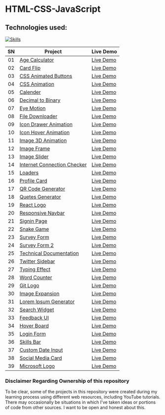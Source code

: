 # HTML-CSS-JavaScript

## Technologies used:

[![Skills](https://skillicons.dev/icons?i=html,css,javascript,bootstrap)](https://github.com/sahilatahar/HTML-CSS-JavaScript#html-css-javascript)

| SN  | Project                                                                                                                 | Live Demo                                                                                   |
| :-: | ----------------------------------------------------------------------------------------------------------------------- | ------------------------------------------------------------------------------------------- |
| 01  | [Age Calculator](https://github.com/sahilatahar/HTML-CSS-JavaScript/tree/main/age-calculator)                           | [Live Demo](https://sahilatahar.github.io/HTML-CSS-JavaScript/age-calculator/)              |
| 02  | [Card Flip](https://github.com/sahilatahar/HTML-CSS-JavaScript/tree/main/card-flip)                                     | [Live Demo](https://sahilatahar.github.io/HTML-CSS-JavaScript/card-flip/)                   |
| 03  | [CSS Animated Buttons](https://github.com/sahilatahar/HTML-CSS-JavaScript/tree/main/css-animated-buttons)               | [Live Demo](https://sahilatahar.github.io/HTML-CSS-JavaScript/css-animated-buttons/)        |
| 04  | [CSS Animation](https://github.com/sahilatahar/HTML-CSS-JavaScript/tree/main/css-animation)                             | [Live Demo](https://sahilatahar.github.io/HTML-CSS-JavaScript/css-animation/)               |
| 05  | [Calender](https://github.com/sahilatahar/HTML-CSS-JavaScript/tree/main/Calender)                                       | [Live Demo](https://sahilatahar.github.io/HTML-CSS-JavaScript/Calender/)                    |
| 06  | [Decimal to Binary](https://github.com/sahilatahar/HTML-CSS-JavaScript/tree/main/decimal-to-binary)                     | [Live Demo](https://sahilatahar.github.io/HTML-CSS-JavaScript/decimal-to-binary)            |
| 07  | [Eye Motion](https://github.com/sahilatahar/HTML-CSS-JavaScript/tree/main/eyes-motion)                                  | [Live Demo](https://sahilatahar.github.io/HTML-CSS-JavaScript/eyes-motion/)                 |
| 08  | [File Downloader](https://github.com/sahilatahar/HTML-CSS-JavaScript/tree/main/file-downloader)                         | [Live Demo](https://sahilatahar.github.io/HTML-CSS-JavaScript/file-downloader/)             |
| 09  | [Icon Drawer Animation](https://github.com/sahilatahar/HTML-CSS-JavaScript/tree/main/icon-drawer-animation)             | [Live Demo](https://sahilatahar.github.io/HTML-CSS-JavaScript/icon-drawer-animation/)       |
| 10  | [Icon Hover Animation](https://github.com/sahilatahar/HTML-CSS-JavaScript/tree/main/icon-hover-animation)               | [Live Demo](https://sahilatahar.github.io/HTML-CSS-JavaScript/icon-hover-animation/)        |
| 11  | [Image 3D Animation](https://github.com/sahilatahar/HTML-CSS-JavaScript/tree/main/image-3d-animation)                   | [Live Demo](https://sahilatahar.github.io/HTML-CSS-JavaScript/image-3d-animation/)          |
| 12  | [Image Frame](https://github.com/sahilatahar/HTML-CSS-JavaScript/tree/main/image-frame)                                 | [Live Demo](https://sahilatahar.github.io/HTML-CSS-JavaScript/image-frame/)                 |
| 13  | [Image Slider](https://github.com/sahilatahar/HTML-CSS-JavaScript/tree/main/image-slider)                               | [Live Demo](https://sahilatahar.github.io/HTML-CSS-JavaScript/image-slider/)                |
| 14  | [Internet Connection Checker](https://github.com/sahilatahar/HTML-CSS-JavaScript/tree/main/internet-connection-checker) | [Live Demo](https://sahilatahar.github.io/HTML-CSS-JavaScript/internet-connection-checker/) |
| 15  | [Loaders](https://github.com/sahilatahar/HTML-CSS-JavaScript/tree/main/loaders)                                         | [Live Demo](https://sahilatahar.github.io/HTML-CSS-JavaScript/loaders/)                     |
| 16  | [Profile Card](https://github.com/sahilatahar/HTML-CSS-JavaScript/tree/main/profile-card)                               | [Live Demo](https://sahilatahar.github.io/HTML-CSS-JavaScript/profile-card/)                |
| 17  | [QR Code Generator](https://github.com/sahilatahar/HTML-CSS-JavaScript/tree/main/qr-code-generator)                     | [Live Demo](https://sahilatahar.github.io/HTML-CSS-JavaScript/qr-code-generator/)           |
| 18  | [Quetes Generator](https://github.com/sahilatahar/HTML-CSS-JavaScript/tree/main/quetes-generator)                       | [Live Demo](https://sahilatahar.github.io/HTML-CSS-JavaScript/quetes-generator/)            |
| 19  | [React Logo](https://github.com/sahilatahar/HTML-CSS-JavaScript/tree/main/react-logo)                                   | [Live Demo](https://sahilatahar.github.io/HTML-CSS-JavaScript/react-logo/)                  |
| 20  | [Responsive Navbar](https://github.com/sahilatahar/HTML-CSS-JavaScript/tree/main/responsive-navbar)                     | [Live Demo](https://sahilatahar.github.io/HTML-CSS-JavaScript/responsive-navbar/)           |
| 21  | [Signin Page](https://github.com/sahilatahar/HTML-CSS-JavaScript/tree/main/signin-page)                                 | [Live Demo](https://sahilatahar.github.io/HTML-CSS-JavaScript/signin-page/)                 |
| 22  | [Snake Game](https://github.com/sahilatahar/HTML-CSS-JavaScript/tree/main/snake-game)                                   | [Live Demo](https://sahilatahar.github.io/HTML-CSS-JavaScript/snake-game)                   |
| 23  | [Survey Form](https://github.com/sahilatahar/HTML-CSS-JavaScript/tree/main/survey-form)                                 | [Live Demo](https://sahilatahar.github.io/HTML-CSS-JavaScript/survey-form/)                 |
| 24  | [Survey Form 2](https://github.com/sahilatahar/HTML-CSS-JavaScript/tree/main/survey-form2)                              | [Live Demo](https://sahilatahar.github.io/HTML-CSS-JavaScript/survey-form2/)                |
| 25  | [Technical Documentation](https://github.com/sahilatahar/HTML-CSS-JavaScript/tree/main/technical-documentation)         | [Live Demo](https://sahilatahar.github.io/HTML-CSS-JavaScript/technical-documentation/)     |
| 26  | [Twitter Sidebar](https://github.com/sahilatahar/HTML-CSS-JavaScript/tree/main/twitter-sidebar)                         | [Live Demo](https://sahilatahar.github.io/HTML-CSS-JavaScript/twitter-sidebar/)             |
| 27  | [Typing Effect](https://github.com/sahilatahar/HTML-CSS-JavaScript/tree/main/typing-effect)                             | [Live Demo](https://sahilatahar.github.io/HTML-CSS-JavaScript/typing-effect/)               |
| 28  | [Word Counter](https://github.com/sahilatahar/HTML-CSS-JavaScript/tree/main/word-counter)                               | [Live Demo](https://sahilatahar.github.io/HTML-CSS-JavaScript/word-counter/)                |
| 29  | [Git Logo](https://github.com/sahilatahar/HTML-CSS-JavaScript/tree/main/git-logo)                                       | [Live Demo](https://sahilatahar.github.io/HTML-CSS-JavaScript/git-logo/)                    |
| 30  | [Image Expansion](https://github.com/sahilatahar/HTML-CSS-JavaScript/tree/main/image-expansion)                         | [Live Demo](https://sahilatahar.github.io/HTML-CSS-JavaScript/image-expansion/)             |
| 31  | [Lorem Ipsum Generator](https://github.com/sahilatahar/HTML-CSS-JavaScript/tree/main/lorem-ipsum-generator)             | [Live Demo](https://sahilatahar.github.io/HTML-CSS-JavaScript/lorem-ipsum-generator/)       |
| 32  | [Search Widget](https://github.com/sahilatahar/HTML-CSS-JavaScript/tree/main/search-widget)                             | [Live Demo](https://sahilatahar.github.io/HTML-CSS-JavaScript/search-widget/)               |
| 33  | [Feedback UI](https://github.com/sahilatahar/HTML-CSS-JavaScript/tree/main/feedback-ui)                                 | [Live Demo](https://sahilatahar.github.io/HTML-CSS-JavaScript/feedback-ui/)                 |
| 34  | [Hover Board](https://github.com/sahilatahar/HTML-CSS-JavaScript/tree/main/hover-board)                                 | [Live Demo](https://sahilatahar.github.io/HTML-CSS-JavaScript/hover-board/)                 |
| 35  | [Login Form](https://github.com/sahilatahar/HTML-CSS-JavaScript/tree/main/login-form)                                   | [Live Demo](https://sahilatahar.github.io/HTML-CSS-JavaScript/login-form/)                  |
| 36  | [Skills Bar](https://github.com/sahilatahar/HTML-CSS-JavaScript/tree/main/skills-bar)                                   | [Live Demo](https://sahilatahar.github.io/HTML-CSS-JavaScript/skills-bar/)                  |
| 37  | [Custom Date Input](https://github.com/sahilatahar/HTML-CSS-JavaScript/tree/main/custom-date-input)                     | [Live Demo](https://sahilatahar.github.io/HTML-CSS-JavaScript/custom-date-input/)           |
| 38  | [Social Media Card](https://github.com/sahilatahar/HTML-CSS-JavaScript/tree/main/social-media-card)                     | [Live Demo](https://sahilatahar.github.io/HTML-CSS-JavaScript/social-media-card/)           |
| 39  | [Microsoft Logo](https://github.com/sahilatahar/HTML-CSS-JavaScript/tree/main/microsoft-logo)                           | [Live Demo](https://sahilatahar.github.io/HTML-CSS-JavaScript/microsoft-logo/)              |

### Disclaimer Regarding Ownership of this repository

To be clear, some of the projects in this repository were created during my learning process using different web resources, including YouTube tutorials. There may occasionally be situations in which I've taken ideas or portions of code from other sources. I want to be open and honest about this.
